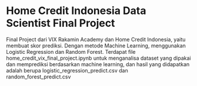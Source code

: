 # Home Credit Indonesia Data Scientist Final Project

Final Project dari VIX Rakamin Academy dan Home Credit Indonesia, yaitu membuat skor prediksi. Dengan metode Machine Learning, menggunakan Logistic Regression dan Random Forest. Terdapat file home_credit_vix_final_project.ipynb untuk menganalisa dataset yang dipakai dan memprediksi berdasarkan machine learning, dan hasil yang didapatkan adalah berupa logistic_regression_predict.csv dan random_forest_predict.csv
